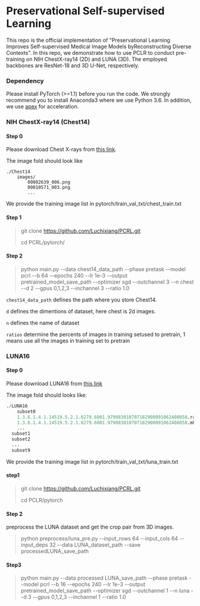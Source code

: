 # Preservational Self-supervised Learning
This repo is the official implementation of "Preservational Learning Improves Self-supervised Medical Image Models byReconstructing Diverse Contexts". In this repo, we demonstrate how to use PCLR to conduct pre-training on NIH ChestX-ray14 (2D) and LUNA (3D). The employed backbones are ResNet-18 and 3D U-Net, respectively.
### Dependency
Please install PyTorch (>=1.1) before you run the code. We strongly recommend you to install Anaconda3 where we use Python 3.6. In addition, we use [apex](https://github.com/NVIDIA/apex) for acceleration.	

### NIH ChestX-ray14 (Chest14)

#### Step 0

Please download Chest X-rays from [this link](https://nihcc.app.box.com/v/ChestXray-NIHCC).

The image fold should look like

```.python
./Chest14
	images/
		00002639_006.png
		00010571_003.png
		...
```

We provide the training image list in pytorch/train_val_txt/chest_train.txt

#### Step 1
> git clone https://github.com/Luchixiang/PCRL.git
>
> cd PCRL/pytorch/

#### Step 2

> python main.py --data chest14_data_path --phase pretask --model pcrl --b 64 --epochs 240 --lr 1e-3 --output  pretrained_model_save_path --optimizer sgd --outchannel 3 --n chest --d 2 --gpus 0,1,2,3 --inchannel 3 --ratio 1.0 

``chest14_data_path`` defines the path where you store Chest14.

``d`` defines the dimentions of dataset, here chest is 2d images.

``n`` defines the name of dataset

``ratios`` determine the percents of images in training setused to pretrain, 1 means use all the images in training set to pretrain

### LUNA16

#### Step 0

Please download LUNA16 from [this link](https://luna16.grand-challenge.org/Download/)

The image fold should looks like:

```python
./LUNA16
	subset0
  	1.3.6.1.4.1.14519.5.2.1.6279.6001.979083010707182900091062408058.raw
    1.3.6.1.4.1.14519.5.2.1.6279.6001.979083010707182900091062408058.mhd
    ...
  subset1
  subset2
  ...
  subset9
```

We provide the training image list in pytorch/train_val_txt/luna_train.txt

#### step1

> git clone https://github.com/Luchixiang/PCRL.git
>
> cd PCLR/pytorch

#### Step 2

preprocess the LUNA dataset and get the crop pair from 3D images.

> python preprocess/luna_pre.py --input_rows 64 --input_cols 64 --input_deps 32 --data LUNA_dataset_path --save processedLUNA_save_path

#### Step3

> python main.py --data processed LUNA_save_path --phase pretask --model pcrl --b 16 --epochs 240 --lr 1e-3 --output pretrained_model_save_path --optimizer sgd --outchannel 1 --n luna --d 3 --gpus 0,1,2,3 --inchannel 1 --ratio 1.0

